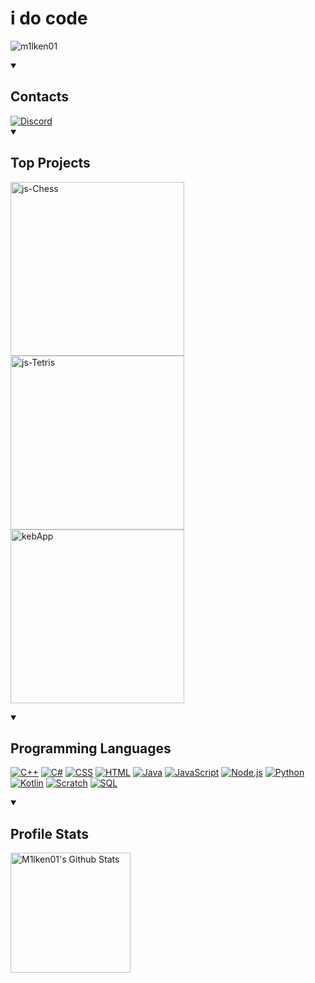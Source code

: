 <!--
**M1lken01/M1lken01** is a ✨ _special_ ✨ repository because its `README.md` (this file) appears on your GitHub profile.
-->
<h1>i do code</h1>

<p>
  <img src="https://komarev.com/ghpvc/?username=m1lken01&label=Profile%20views&color=0e75b6&style=flat" alt="m1lken01"/>
  <!--<img src="https://img.shields.io/badge/x%20-0-blue" alt="Discord">-->
</p>

<details open> 
  <summary><h2>Contacts</h2></summary>
  <a href="https://discordapp.com/users/458907061955067925"><img src="https://img.shields.io/badge/Discord-blue" alt="Discord"></a>
</details>

<details open> 
  <summary><h2>Top Projects</h2></summary>

  <p align="left">
    <a href="https://github.com/M1lken01/js-Chess"><img width="278" src="https://denvercoder1-github-readme-stats.vercel.app/api/pin/?username=M1lken01&repo=js-Chess&theme=react&bg_color=1F222E&title_color=F85D7F&hide_border=true&icon_color=F8D866&show_icons=true" alt="js-Chess"></a>
    <a href="https://github.com/M1lken01/js-Tetris"><img width="278" src="https://denvercoder1-github-readme-stats.vercel.app/api/pin?username=M1lken01&repo=js-Tetris&theme=react&bg_color=1F222E&title_color=F85D7F&hide_border=true&icon_color=F8D866&show_icons=true" alt="js-Tetris"></a>
    <a href="https://github.com/M1lken01/kebApp"><img width="278" src="https://denvercoder1-github-readme-stats.vercel.app/api/pin/?username=M1lken01&repo=kebApp&theme=react&bg_color=1F222E&title_color=F85D7F&hide_border=true&icon_color=F8D866&show_icons=true" alt="kebApp"></a>
  </p>
</details>

<details open> 
  <summary><h2>Programming Languages</h2></summary>
  <p>
      <a href="https://github.com/search?q=user%3AM1lken01+language%3Acpp"><img alt="C++" src="https://custom-icon-badges.demolab.com/badge/C++-9C033A.svg?logo=cpp2&logoColor=white"></a>
      <a href="https://github.com/search?q=user%3AM1lken01+language%3Acsharp"><img alt="C#" src="https://custom-icon-badges.demolab.com/badge/C%23-68217A.svg?logo=cs2&logoColor=white"></a>
      <a href="https://github.com/search?q=user%3AM1lken01+language%3Acss"><img alt="CSS" src="https://img.shields.io/badge/CSS-1572B6.svg?logo=css3&logoColor=white"></a>
      <a href="https://github.com/search?q=user%3AM1lken01+language%3Ahtml"><img alt="HTML" src="https://img.shields.io/badge/HTML-E34F26.svg?logo=html5&logoColor=white"></a>
      <a href="https://github.com/search?q=user%3AM1lken01+language%3Ajava"><img alt="Java" src="https://custom-icon-badges.demolab.com/badge/Java-007396.svg?logo=java&logoColor=white"></a>
      <a href="https://github.com/search?q=user%3AM1lken01+language%3Ajavascript"><img alt="JavaScript" src="https://img.shields.io/badge/JavaScript-F7DF1E.svg?logo=javascript&logoColor=black"></a>
      <a href="https://github.com/search?q=user%3AM1lken01+language%3Ajavascript"><img alt="Node.js" src="https://img.shields.io/badge/Node.js-43853D.svg?logo=node.js&logoColor=white"></a>
      <a href="https://github.com/search?q=user%3AM1lken01+language%3Apython"><img alt="Python" src="https://img.shields.io/badge/Python-14354C.svg?logo=python&logoColor=white"></a>
      <a href="https://github.com/search?q=user%3AM1lken01+language%3Akotlin"><img alt="Kotlin" src="https://custom-icon-badges.demolab.com/badge/Kotlin-941398.svg?logo=kotlin&logoColor=white"></a>
      <a href="https://github.com/search?q=user%3AM1lken01+language%3Ascratch"><img alt="Scratch" src="https://img.shields.io/badge/Scratch-4D97FF.svg?logo=scratch&logoColor=white"></a>
      <a href="https://github.com/search?q=user%3AM1lken01+language%3Asql"><img alt="SQL" src="https://custom-icon-badges.demolab.com/badge/SQL-025E8C.svg?logo=database&logoColor=white"></a>
  </p>
</details>

<details open> 
  <summary><h2>Profile Stats</h2></summary>
    <a><img alt="M1lken01's Github Stats" src="https://denvercoder1-github-readme-stats.vercel.app/api/?username=M1lken01&show_icons=true&include_all_commits=true&count_private=true&theme=react&hide_border=true&bg_color=1F222E&title_color=F85D7F&icon_color=F8D866" height="192px"/></a>
  <br/>
</details>
